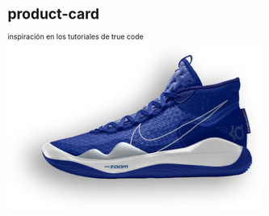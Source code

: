 # product-card

inspiración en los tutoriales de true code
![Alt text](https://github.com/jesuscent/product-card/blob/master/img/blue.png)

